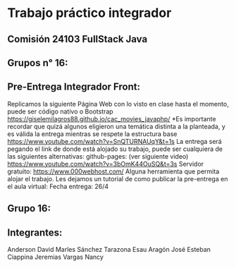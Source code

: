 # Trabajo práctico integrador
## Comisión 24103 FullStack Java
## Grupos n° 16: 
## Pre-Entrega Integrador Front:
Replicamos la siguiente Página Web con lo visto en clase hasta el momento, puede ser código nativo o Bootstrap
https://giselemilagros88.github.io/cac_movies_javaphp/
*Es importante recordar que quizá algunos eligieron una temática distinta a la planteada, y es válida la entrega mientras se respete la estructura base
https://www.youtube.com/watch?v=SnQTURNAUqY&t=1s
La entrega será pegando el link de donde está alojado su trabajo, puede ser cualquiera de las siguientes alternativas: 
github-pages: (ver siguiente video)
https://www.youtube.com/watch?v=3bOmK44OuSQ&t=3s
Servidor gratuito: https://www.000webhost.com/ 
Alguna herramienta que permita alojar el trabajo.
Les dejamos un tutorial de como publicar la pre-entrega en el aula virtual:
Fecha entrega: 26/4
## Grupo 16:
## Integrantes:
Anderson David Marles Sánchez
Tarazona Esau
Aragón José Esteban
Ciappina Jeremias
Vargas Nancy
